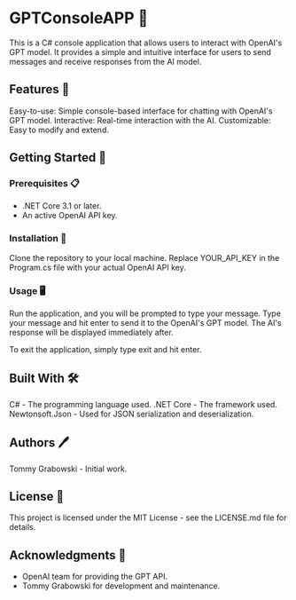 # GPTConsoleAPP 🌟

This is a C# console application that allows users to interact with OpenAI's GPT model. It provides a simple and intuitive interface for users to send messages and receive responses from the AI model.

## Features 🚀

Easy-to-use: Simple console-based interface for chatting with OpenAI's GPT model.
Interactive: Real-time interaction with the AI.
Customizable: Easy to modify and extend.

## Getting Started 🏁

### Prerequisites 📋

- .NET Core 3.1 or later.
- An active OpenAI API key.

### Installation 💾

Clone the repository to your local machine.
Replace YOUR_API_KEY in the Program.cs file with your actual OpenAI API key.

### Usage 🖥️

Run the application, and you will be prompted to type your message. Type your message and hit enter to send it to the OpenAI's GPT model. The AI's response will be displayed immediately after.

To exit the application, simply type exit and hit enter.

## Built With 🛠️

C# - The programming language used.
.NET Core - The framework used.
Newtonsoft.Json - Used for JSON serialization and deserialization.

## Authors 🖊️

Tommy Grabowski - Initial work.

## License 📄

This project is licensed under the MIT License - see the LICENSE.md file for details.

## Acknowledgments 🙏

- OpenAI team for providing the GPT API.
- Tommy Grabowski for development and maintenance.
